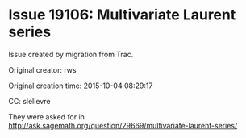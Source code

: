 # Issue 19106: Multivariate Laurent series

Issue created by migration from Trac.

Original creator: rws

Original creation time: 2015-10-04 08:29:17

CC:  slelievre

They were asked for in http://ask.sagemath.org/question/29669/multivariate-laurent-series/
